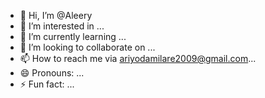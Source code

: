 - 👋 Hi, I’m @Aleery
- 👀 I’m interested in ...
- 🌱 I’m currently learning ...
- 💞️ I’m looking to collaborate on ...
- 📫 How to reach me via ariyodamilare2009@gmail.com...
- 😄 Pronouns: ...
- ⚡ Fun fact: ...

<!---
Aleery/Aleery is a ✨ special ✨ repository because its `README.md` (this file) appears on your GitHub profile.
You can click the Preview link to take a look at your changes.
--->
